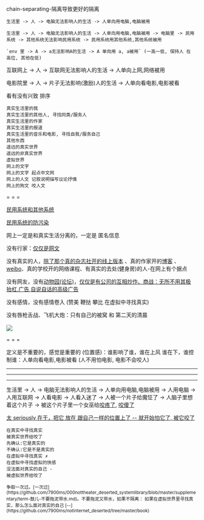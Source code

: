 
chain-separating-隔离导致更好的隔离

```
生活里 -> 人 -> 电脑无法影响人的生活 -> 人单向用电脑,电脑被用

生活里 -> 人 -> 电脑无法影响人的生活 -> 人单向用电脑,电脑被用 -> 电脑里 -> 民用系统 -> 其他系统无法影响民用系统 -> 民用系统用其他系统,其他系统被用

`env 里 -> A -> a无法影响A的生活 -> A 单向用 a, a被用` (一高一低, 保持人 在 高位, 其他在低)

```

互联网上 -> 人 -> 互联网无法影响人的生活 -> 人单向上网,网络被用

电影院里 -> 人 -> 片子无法影响(激励)人的生活 -> 人单向看电影,电影被看


看有没有兴致 排序
```
真实生活里的我
真实生活里的其他人, 寻找同类/服务人
真实生活里的作家
真实生活里的报道
真实生活里的音乐和电影, 寻找自我/服务自己
其他东西
遥远的真实世界
遥远的非真实世界
虚拟世界
网上的文字
网上的文字 起点中文网
网上的人文 记叙说明描写议论抒情
网上的狗文 咬人文
```



= = =

[民用系统和其他系统](https://github.com/7900ms/000nottheater_deserted_systemsoftware/tree/master/small)

[民用系统的防污染](https://github.com/7900ms/00nottheater_deserted/blob/master/small/系统分划and防系统污染.md)

网上一定是和真实生活分离的，一定是 匿名信息

没有行家：[仅仅是网文](https://github.com/7900ms/000nottheater_deserted_systemlibrary/blob/master/supplementary/chain-听行家的导致被坑.md)

没有真实的人，[除了那个真的杂志社开的线上版本](https://github.com/7900ms/000nottheater_deserted_systemlibrary/blob/master/supplementary/chain-没编辑的杂志会导致揽活儿坑人.md) 、真的作家开的[博客](http://blog.sina.com.cn/qijinnian105) 、[weibo](http://weibo.com/u/1634431184)、真的学校开的网络课程、有真实的去处(健身房)的人-在网上有个据点

没有网友，没有[动物](https://www.douban.com/group/mindfucking/)[园(论坛)](http://www.weibo.com/1634431184/F23nns0gE)，[仅仅是有公司的互相炒作、商战：无所不用其极 抬杠,广告,自说自话的高级广告](https://github.com/7900ms/theater_deserted/blob/master/ACDSee的故事.md)

没有感情，没有感情卷入 (赞美 鞭挞 攀比 在虚拟中寻找真实)

没有唇枪舌战、飞机大炮：只有自己的被窝 和 第二天的清晨<br><br>
![](http://i.imgur.com/TcgqnIB.jpg)

= = =

定义是不重要的，感觉是重要的 (位置感)：谁影响了谁，谁在上风 谁在下，谁控制谁：人单向看电影,电影被看 (人不用怕电影, 电影不会咬人)

<hr><hr><hr>

生活里 -> 人 -> 电脑无法影响人的生活 -> 人单向用电脑,电脑被用 -> 人用电脑 -> 人用互联网 -> 人看电影 -> 人看入迷了 -> 人被一个片子给魔怔了 -> 人脑子里想着这个片子 -> 被这个片子里一个女巫给[咬疼了](https://twitter.com/opera/status/856419413041573888), [咬傻了](https://twitter.com/CuteAnimalsPIX/status/860928576287383554)

[太 seriously 在于，把它 放在 跟自己一样的位置上了 -- 就开始怕它了, 被它咬了](https://github.com/7900ms/000nottheater_deserted_systemlibrary/blob/master/supplementary/chain-听行家的导致被坑.md)

```
在真实中寻找真实
被真实世界给咬了
先确认:它是真实的
不确认:它是不是真实的
在虚拟中寻找真实 ✗
在虚拟中寻找虚拟的快感
没法面对真实的自己 -
被虚拟世界给咬了
```

<sub>
争取一次过。[一次过](https://github.com/7900ms/000nottheater_deserted_systemlibrary/blob/master/supplementary/term-鼓儿-不要拖泥带水.md)。不要拖泥又带水，如果不隔离：
如果在虚拟世界里寻找真实，那么怎么面对真实的自己
[--](https://github.com/7900ms/notinternet_deserted/tree/master/book)
</sub>
